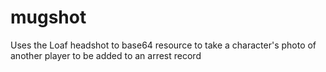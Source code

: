 # mugshot
Uses the Loaf headshot to base64 resource to take a character's photo of another player to be added to an arrest record
